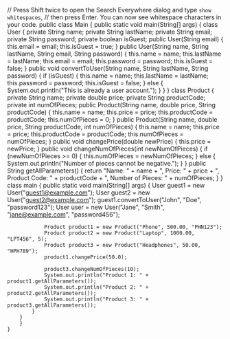 
// Press Shift twice to open the Search Everywhere dialog and type `show whitespaces`,
// then press Enter. You can now see whitespace characters in your code.
public class Main {
    public static void main(String[] args) {
        class User {
            private String name;
            private String lastName;
            private String email;
            private String password;
            private boolean isGuest;
            public User(String email) {
                this.email = email;
                this.isGuest = true;
            }
            public User(String name, String lastName, String email, String password) {
                this.name = name;
                this.lastName = lastName;
                this.email = email;
                this.password = password;
                this.isGuest = false;
            }
            public void convertToUser(String name, String lastName, String password) {
                if (isGuest) {
                    this.name = name;
                    this.lastName = lastName;
                    this.password = password;
                    this.isGuest = false;
                } else {
                    System.out.println("This is already a user account.");
                }
            }
        }
        class Product {
            private String name;
            private double price;
            private String productCode;
            private int numOfPieces;
            public Product(String name, double price, String productCode) {
                this.name = name;
                this.price = price;
                this.productCode = productCode;
                this.numOfPieces = 0;
            }
            public Product(String name, double price, String productCode, int numOfPieces) {
            this.name = name;
                this.price = price;
                this.productCode = productCode;
                this.numOfPieces = numOfPieces;
            }
            public void changePrice(double newPrice) {
                this.price = newPrice;
            }
            public void changeNumOfPieces(int newNumOfPieces) {
                if (newNumOfPieces >= 0) {
                    this.numOfPieces = newNumOfPieces;
                } else {
                    System.out.println("Number of pieces cannot be negative.");
                }
            }
            public String getAllParameters() {
                return "Name: " + name + ", Price: " + price + ", Product Code: " + productCode + ", Number of Pieces: " + numOfPieces;
            }
        }
        class main {
            public static void main(String[] args) {
                User guest1 = new User("guest1@example.com");
                User guest2 = new User("guest2@example.com");
                guest1.convertToUser("John", "Doe", "password123");
                User user = new User("Jane", "Smith", "jane@example.com", "password456");

                Product product1 = new Product("Phone", 500.00, "PHN123");
                Product product2 = new Product("Laptop", 1000.00, "LPT456", 5);
                Product product3 = new Product("Headphones", 50.00, "HPH789");
                product1.changePrice(50.0);

                product3.changeNumOfPieces(10);
                System.out.println("Product 1: " + product1.getAllParameters());
                System.out.println("Product 2: " + product2.getAllParameters());
                System.out.println("Product 3: " + product3.getAllParameters());
            }
        }
        }
    }
